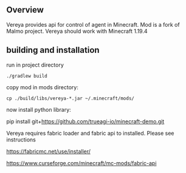 ## Overview

Vereya provides api for control of agent in Minecraft. Mod is a fork of Malmo project. 
Vereya should work with Minecraft 1.19.4

## building and installation

run in project directory

`./gradlew build`

copy mod in mods directory:

`cp ./build/libs/vereya-*.jar ~/.minecraft/mods/`

now install python library:

pip install git+https://github.com/trueagi-io/minecraft-demo.git

Vereya requires fabric loader and fabric api to installed. Please see instructions

https://fabricmc.net/use/installer/

https://www.curseforge.com/minecraft/mc-mods/fabric-api



